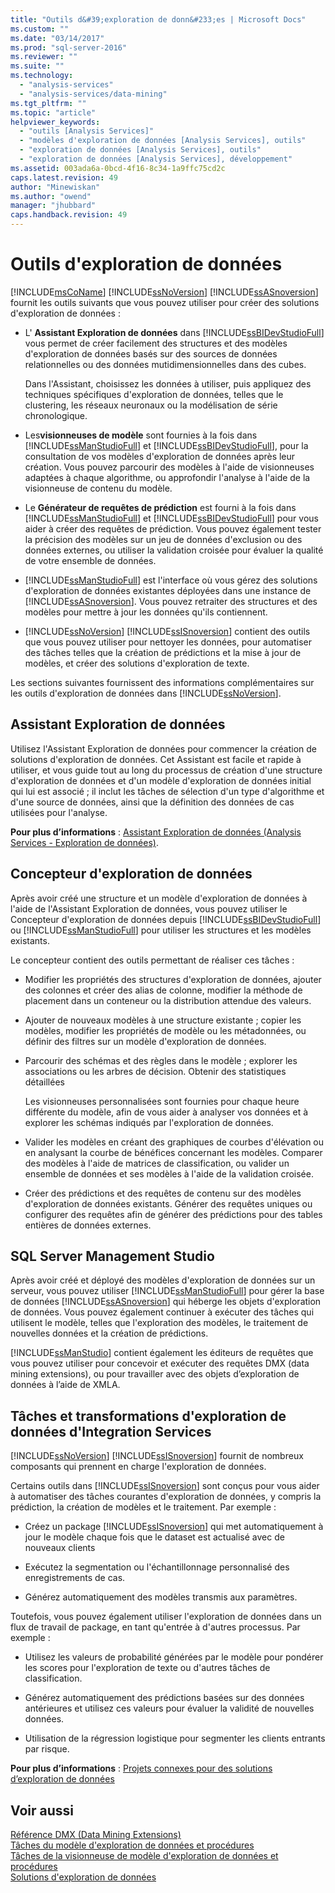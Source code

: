 ```yaml
---
title: "Outils d&#39;exploration de donn&#233;es | Microsoft Docs"
ms.custom: ""
ms.date: "03/14/2017"
ms.prod: "sql-server-2016"
ms.reviewer: ""
ms.suite: ""
ms.technology: 
  - "analysis-services"
  - "analysis-services/data-mining"
ms.tgt_pltfrm: ""
ms.topic: "article"
helpviewer_keywords: 
  - "outils [Analysis Services]"
  - "modèles d'exploration de données [Analysis Services], outils"
  - "exploration de données [Analysis Services], outils"
  - "exploration de données [Analysis Services], développement"
ms.assetid: 003ada6a-0bcd-4f16-8c34-1a9ffc75cd2c
caps.latest.revision: 49
author: "Minewiskan"
ms.author: "owend"
manager: "jhubbard"
caps.handback.revision: 49
---
```

# Outils d&#39;exploration de donn&#233;es
  [!INCLUDE[msCoName](../../includes/msconame-md.md)] [!INCLUDE[ssNoVersion](../../includes/ssnoversion-md.md)] [!INCLUDE[ssASnoversion](../../includes/ssasnoversion-md.md)] fournit les outils suivants que vous pouvez utiliser pour créer des solutions d'exploration de données :  
  
-   L' **Assistant Exploration de données** dans [!INCLUDE[ssBIDevStudioFull](../../includes/ssbidevstudiofull-md.md)] vous permet de créer facilement des structures et des modèles d'exploration de données basés sur des sources de données relationnelles ou des données mutidimensionnelles dans des cubes.  
  
     Dans l'Assistant, choisissez les données à utiliser, puis appliquez des techniques spécifiques d'exploration de données, telles que le clustering, les réseaux neuronaux ou la modélisation de série chronologique.  
  
-   Les**visionneuses de modèle** sont fournies à la fois dans [!INCLUDE[ssManStudioFull](../../includes/ssmanstudiofull-md.md)] et [!INCLUDE[ssBIDevStudioFull](../../includes/ssbidevstudiofull-md.md)], pour la consultation de vos modèles d'exploration de données après leur création.  Vous pouvez parcourir des modèles à l'aide de visionneuses adaptées à chaque algorithme, ou approfondir l'analyse à l'aide de la visionneuse de contenu du modèle.  
  
-   Le **Générateur de requêtes de prédiction** est fourni à la fois dans [!INCLUDE[ssManStudioFull](../../includes/ssmanstudiofull-md.md)] et [!INCLUDE[ssBIDevStudioFull](../../includes/ssbidevstudiofull-md.md)] pour vous aider à créer des requêtes de prédiction. Vous pouvez également tester la précision des modèles sur un jeu de données d'exclusion ou des données externes, ou utiliser la validation croisée pour évaluer la qualité de votre ensemble de données.  
  
-   [!INCLUDE[ssManStudioFull](../../includes/ssmanstudiofull-md.md)] est l'interface où vous gérez des solutions d'exploration de données existantes déployées dans une instance de [!INCLUDE[ssASnoversion](../../includes/ssasnoversion-md.md)]. Vous pouvez retraiter des structures et des modèles pour mettre à jour les données qu'ils contiennent.  
  
-   [!INCLUDE[ssNoVersion](../../includes/ssnoversion-md.md)] [!INCLUDE[ssISnoversion](../../includes/ssisnoversion-md.md)] contient des outils que vous pouvez utiliser pour nettoyer les données, pour automatiser des tâches telles que la création de prédictions et la mise à jour de modèles, et créer des solutions d'exploration de texte.  
  
 Les sections suivantes fournissent des informations complémentaires sur les outils d'exploration de données dans [!INCLUDE[ssNoVersion](../../includes/ssnoversion-md.md)].  
  
## Assistant Exploration de données  
 Utilisez l'Assistant Exploration de données pour commencer la création de solutions d'exploration de données. Cet Assistant est facile et rapide à utiliser, et vous guide tout au long du processus de création d'une structure d'exploration de données et d'un modèle d'exploration de données initial qui lui est associé ; il inclut les tâches de sélection d'un type d'algorithme et d'une source de données, ainsi que la définition des données de cas utilisées pour l'analyse.  
  
 **Pour plus d’informations** : [Assistant Exploration de données &#40;Analysis Services - Exploration de données&#41;](../../analysis-services/data-mining/data-mining-wizard-analysis-services-data-mining.md).  
  
## Concepteur d'exploration de données  
 Après avoir créé une structure et un modèle d'exploration de données à l'aide de l'Assistant Exploration de données, vous pouvez utiliser le Concepteur d'exploration de données depuis [!INCLUDE[ssBIDevStudioFull](../../includes/ssbidevstudiofull-md.md)] ou [!INCLUDE[ssManStudioFull](../../includes/ssmanstudiofull-md.md)] pour utiliser les structures et les modèles existants.  
  
 Le concepteur contient des outils permettant de réaliser ces tâches :  
  
-   Modifier les propriétés des structures d'exploration de données, ajouter des colonnes et créer des alias de colonne, modifier la méthode de placement dans un conteneur ou la distribution attendue des valeurs.  
  
-   Ajouter de nouveaux modèles à une structure existante ; copier les modèles, modifier les propriétés de modèle ou les métadonnées, ou définir des filtres sur un modèle d'exploration de données.  
  
-   Parcourir des schémas et des règles dans le modèle ; explorer les associations ou les arbres de décision. Obtenir des statistiques détaillées  
  
     Les visionneuses personnalisées sont fournies pour chaque heure différente du modèle, afin de vous aider à analyser vos données et à explorer les schémas indiqués par l'exploration de données.  
  
-   Valider les modèles en créant des graphiques de courbes d'élévation ou en analysant la courbe de bénéfices concernant les modèles. Comparer des modèles à l'aide de matrices de classification, ou valider un ensemble de données et ses modèles à l'aide de la validation croisée.  
  
-   Créer des prédictions et des requêtes de contenu sur des modèles d'exploration de données existants. Générer des requêtes uniques ou configurer des requêtes afin de générer des prédictions pour des tables entières de données externes.  
  
## SQL Server Management Studio  
 Après avoir créé et déployé des modèles d'exploration de données sur un serveur, vous pouvez utiliser [!INCLUDE[ssManStudioFull](../../includes/ssmanstudiofull-md.md)] pour gérer la base de données [!INCLUDE[ssASnoversion](../../includes/ssasnoversion-md.md)] qui héberge les objets d'exploration de données. Vous pouvez également continuer à exécuter des tâches qui utilisent le modèle, telles que l'exploration des modèles, le traitement de nouvelles données et la création de prédictions.  
  
 [!INCLUDE[ssManStudio](../../includes/ssmanstudio-md.md)] contient également les éditeurs de requêtes que vous pouvez utiliser pour concevoir et exécuter des requêtes DMX (data mining extensions), ou pour travailler avec des objets d’exploration de données à l’aide de XMLA.  
  
## Tâches et transformations d'exploration de données d'Integration Services  
 [!INCLUDE[ssNoVersion](../../includes/ssnoversion-md.md)] [!INCLUDE[ssISnoversion](../../includes/ssisnoversion-md.md)] fournit de nombreux composants qui prennent en charge l'exploration de données.  
  
 Certains outils dans [!INCLUDE[ssISnoversion](../../includes/ssisnoversion-md.md)] sont conçus pour vous aider à automatiser des tâches courantes d'exploration de données, y compris la prédiction, la création de modèles et le traitement. Par exemple :  
  
-   Créez un package [!INCLUDE[ssISnoversion](../../includes/ssisnoversion-md.md)] qui met automatiquement à jour le modèle chaque fois que le dataset est actualisé avec de nouveaux clients  
  
-   Exécutez la segmentation ou l'échantillonnage personnalisé des enregistrements de cas.  
  
-   Générez automatiquement des modèles transmis aux paramètres.  
  
 Toutefois, vous pouvez également utiliser l'exploration de données dans un flux de travail de package, en tant qu'entrée à d'autres processus. Par exemple :  
  
-   Utilisez les valeurs de probabilité générées par le modèle pour pondérer les scores pour l'exploration de texte ou d'autres tâches de classification.  
  
-   Générez automatiquement des prédictions basées sur des données antérieures et utilisez ces valeurs pour évaluer la validité de nouvelles données.  
  
-   Utilisation de la régression logistique pour segmenter les clients entrants par risque.  
  
 **Pour plus d’informations** : [Projets connexes pour des solutions d’exploration de données](../../analysis-services/data-mining/related-projects-for-data-mining-solutions.md)  
  
## Voir aussi  
 [Référence DMX &#40;Data Mining Extensions&#41;](../../dmx/data-mining-extensions-dmx-reference.md)   
 [Tâches du modèle d'exploration de données et procédures](../../analysis-services/data-mining/mining-model-tasks-and-how-tos.md)   
 [Tâches de la visionneuse de modèle d'exploration de données et procédures](../../analysis-services/data-mining/mining-model-viewer-tasks-and-how-tos.md)   
 [Solutions d'exploration de données](../../analysis-services/data-mining/data-mining-solutions.md)  
  
  
